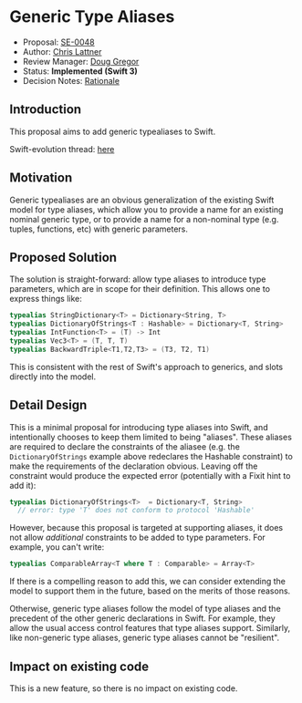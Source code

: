 # Generic Type Aliases

* Proposal: [SE-0048](0048-generic-typealias.md)
* Author: [Chris Lattner](https://github.com/lattner)
* Review Manager: [Doug Gregor](https://github.com/DougGregor)
* Status: **Implemented (Swift 3)**
* Decision Notes: [Rationale](https://lists.swift.org/pipermail/swift-evolution-announce/2016-April/000098.html)


## Introduction

This proposal aims to add generic typealiases to Swift.

Swift-evolution thread: [here](https://lists.swift.org/pipermail/swift-evolution/Week-of-Mon-20160307/012289.html)

## Motivation

Generic typealiases are an obvious generalization of the existing Swift model
for type aliases, which allow you to provide a name for an existing nominal
generic type, or to provide a name for a non-nominal type (e.g. tuples,
functions, etc) with generic parameters.

## Proposed Solution

The solution is straight-forward: allow type aliases to introduce type
parameters, which are in scope for their definition.  This allows one to express
things like:

```swift
typealias StringDictionary<T> = Dictionary<String, T>
typealias DictionaryOfStrings<T : Hashable> = Dictionary<T, String>
typealias IntFunction<T> = (T) -> Int
typealias Vec3<T> = (T, T, T)
typealias BackwardTriple<T1,T2,T3> = (T3, T2, T1)
```

This is consistent with the rest of Swift's approach to generics, and slots
directly into the model.

## Detail Design

This is a minimal proposal for introducing type aliases into Swift, and
intentionally chooses to keep them limited to being "aliases".  These aliases
are required to declare the constraints of the aliasee (e.g. the 
`DictionaryOfStrings` example above redeclares the Hashable constraint) to make
the requirements of the declaration obvious.  Leaving off the constraint would
produce the expected error (potentially with a Fixit hint to add it):

```swift
typealias DictionaryOfStrings<T>  = Dictionary<T, String>
  // error: type 'T' does not conform to protocol 'Hashable'
```

However, because this proposal is targeted at supporting aliases, it does not
allow *additional* constraints to be added to type parameters.  For example, you
can't write:

```swift
typealias ComparableArray<T where T : Comparable> = Array<T>
```

If there is a compelling reason to add this, we can consider extending the
model to support them in the future, based on the merits of those reasons.

Otherwise, generic type aliases follow the model of type aliases and the
precedent of the other generic declarations in Swift.  For example, they allow
the usual access control features that type aliases support.  Similarly, like
non-generic type aliases, generic type aliases cannot be "resilient".

## Impact on existing code

This is a new feature, so there is no impact on existing code.
